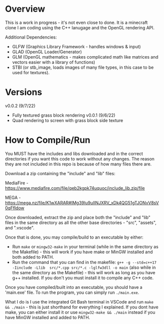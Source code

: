 # Overview
This is a work in progress - it's not even close to done. It is a minecraft clone I am coding using the C++ lanugage and the OpenGL rendering API. 

Additional Dependencies: 
- GLFW (Graphics Library Framework - handles windows & input)
- GLAD (OpenGL Loader/Generator)
- GLM (OpenGL mathematics - makes complicated math like matrices and vectors easier with a library of functions)
- STBI (or stb_image, loads images of many file types, in this case to be used for textures).

# Versions
v0.0.2 (9/7/22)
- Fully textured grass block rendering
v0.0.1 (9/6/22)
- Quad rendering to screen with grass block side texture

# How to Compile/Run
You MUST have the includes and libs downloaded and in the correct directories if you want this code to work without any changes. The reason they are not included in this repo is because of how many files there are.


Download a zip containing the "include" and "lib" files:

MediaFire - https://www.mediafire.com/file/qeb2kgpk74uquoc/include_lib.zip/file

MEGA - https://mega.nz/file/K1wXARAR#IMg39lu9uIINJXRV_xDk4QG51gTJONvV8sV0qFfIdow


Once downloaded, extract the zip and place both the "include" and "lib" files in the same directory as all the other base directories - "src", "assets", and ".vscode".

Once that is done, you may compile/build to an executable by either:
- Run `make` or `mingw32-make` in your terminal (while in the same directory as the Makefile) - this will work if you have make or MinGW installed and both added to PATH.
- Run the command that you can find in the makefile: `g++ -g --std=c++17 -Iinclude -Llib  src/*.cpp src/*.c -lglfw3dll -o main` (also while in the same directory as the Makefile) - this will work as long as you have g++ installed. If you don't you must install it to compile any C++ code.

Once you have compiled/built into an executable, you should have a 'main.exe' file. To run the program, you can simply run `./main.exe`.

What I do is I use the integrated Git Bash terminal in VSCode and run `make && ./main` - this is just shorthand for everything I explained. If you dont have make, you can either install it or use `mingw32-make && ./main` instead if you have MinGW installed and added to PATH.
